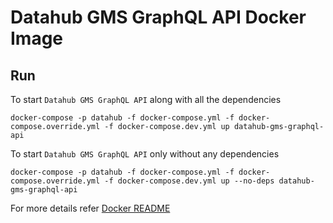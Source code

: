 # Datahub GMS GraphQL API Docker Image

## Run

To start `Datahub GMS GraphQL API` along with all the dependencies

```
docker-compose -p datahub -f docker-compose.yml -f docker-compose.override.yml -f docker-compose.dev.yml up datahub-gms-graphql-api
```

To start `Datahub GMS GraphQL API` only without any dependencies

```
docker-compose -p datahub -f docker-compose.yml -f docker-compose.override.yml -f docker-compose.dev.yml up --no-deps datahub-gms-graphql-api
```

For more details refer [Docker README](../README.md)

